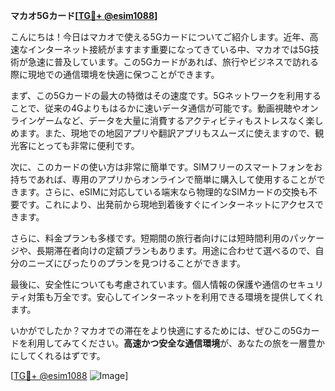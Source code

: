 **マカオ5Gカード[[TG💪+ @esim1088](https://t.me/s/esim1088)]**

こんにちは！今日はマカオで使える5Gカードについてご紹介します。近年、高速なインターネット接続がますます重要になってきている中、マカオでは5G技術が急速に普及しています。この5Gカードがあれば、旅行やビジネスで訪れる際に現地での通信環境を快適に保つことができます。

まず、この5Gカードの最大の特徴はその速度です。5Gネットワークを利用することで、従来の4Gよりもはるかに速いデータ通信が可能です。動画視聴やオンラインゲームなど、データを大量に消費するアクティビティもストレスなく楽しめます。また、現地での地図アプリや翻訳アプリもスムーズに使えますので、観光客にとっても非常に便利です。

次に、このカードの使い方は非常に簡単です。SIMフリーのスマートフォンをお持ちであれば、専用のアプリからオンラインで簡単に購入して使用することができます。さらに、eSIMに対応している端末なら物理的なSIMカードの交換も不要です。これにより、出発前から現地到着後すぐにインターネットにアクセスできます。

さらに、料金プランも多様です。短期間の旅行者向けには短時間利用のパッケージや、長期滞在者向けの定額プランもあります。用途に合わせて選べるので、自分のニーズにぴったりのプランを見つけることができます。

最後に、安全性についても考慮されています。個人情報の保護や通信のセキュリティ対策も万全です。安心してインターネットを利用できる環境を提供してくれます。

いかがでしたか？マカオでの滞在をより快適にするためには、ぜひこの5Gカードを利用してみてください。**高速かつ安全な通信環境**が、あなたの旅を一層豊かにしてくれるはずです。

[[TG💪+ @esim1088](https://t.me/s/esim1088) ![Image](https://i.postimg.cc/Y0z9fWf4/image.png)]